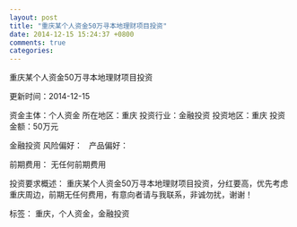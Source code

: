 ```yaml
---
layout: post
title: "重庆某个人资金50万寻本地理财项目投资"
date: 2014-12-15 15:24:37 +0800
comments: true
categories: 
---
```

重庆某个人资金50万寻本地理财项目投资



更新时间：2014-12-15

资金主体：个人资金
所在地区：重庆
投资行业：金融投资
投资地区：重庆
投资金额：50万元

金融投资
风险偏好：
                             
                                                                                产品偏好：

前期费用：
无任何前期费用

投资要求概述：
重庆某个人资金50万寻本地理财项目投资，分红要高，优先考虑重庆周边，前期无任何费用，有意向者请与我联系，非诚勿扰，谢谢！

标签：
重庆，个人资金，金融投资

